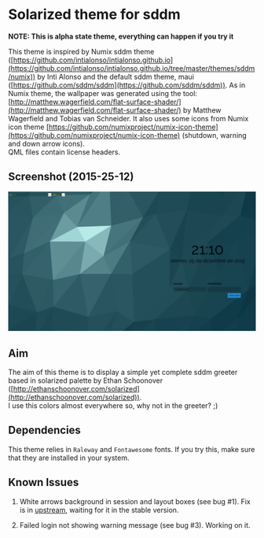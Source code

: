 # Solarized theme for sddm

**NOTE: This is alpha state theme, everything can happen if you try it**

This theme is inspired by Numix sddm theme
([https://github.com/intialonso/intialonso.github.io](https://github.com/intialonso/intialonso.github.io/tree/master/themes/sddm/numix))
by Inti Alonso and the default sddm theme, maui ([https://github.com/sddm/sddm](https://github.com/sddm/sddm)). As in Numix theme, the wallpaper was generated using the tool:
[http://matthew.wagerfield.com/flat-surface-shader/](http://matthew.wagerfield.com/flat-surface-shader/)
by Matthew Wagerfield and Tobias van Schneider. It also uses some icons from
Numix icon theme [https://github.com/numixproject/numix-icon-theme](https://github.com/numixproject/numix-icon-theme)
(shutdown, warning and down arrow icons).  
QML files contain license headers.  

## Screenshot (2015-25-12)

![screenshot](solarized_sddm_theme.png)

## Aim
The aim of this theme is to display a simple yet complete sddm greeter based in
solarized palette by Ethan Schoonover
([http://ethanschoonover.com/solarized](http://ethanschoonover.com/solarized)).  
I use this colors almost everywhere so, why not in the greeter? ;)

## Dependencies
This theme relies in `Raleway` and `Fontawesome` fonts. If you try this, make sure
that they are installed in your system.

## Known Issues

1. White arrows background in session and layout boxes (see bug #1).
   Fix is in [upstream](https://github.com/sddm/sddm), waiting for it in
   the stable version.

2. Failed login not showing warning message (see bug #3). Working on it.
